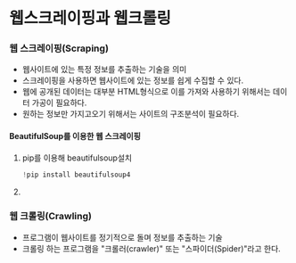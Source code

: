 # 웹스크레이핑과 웹크롤링

###  웹 스크레이핑(Scraping)

- 웹사이트에 있는 특정 정보를 추출하는 기술을 의미
- 스크레이핑을 사용하면 웹사이트에 있는 정보를 쉽게 수집할 수 있다.
- 웹에 공개된 데이터는 대부분 HTML형식으로 이를 가져와 사용하기 위해서는 데이터 가공이 필요하다.
- 원하는 정보만 가지고오기 위해서는 사이트의 구조분석이 필요하다.

#### BeautifulSoup를 이용한 웹 스크레이핑

1. pip를 이용해 beautifulsoup설치

   ```python
   !pip install beautifulsoup4
   ```

2. 

### 웹 크롤링(Crawling)

- 프로그램이 웹사이트를 정기적으로 돌며 정보를 추출하는 기술
- 크롤링 하는 프로그램을 "크롤러(crawler)" 또는 "스파이더(Spider)"라고 한다.



